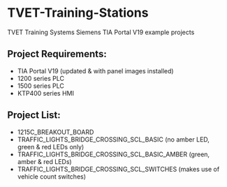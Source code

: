 # TVET-Training-Stations
TVET Training Systems Siemens TIA Portal V19 example projects

## Project Requirements:
- TIA Portal V19 (updated & with panel images installed)
- 1200 series PLC
- 1500 series PLC
- KTP400 series HMI

## Project List:
- 1215C_BREAKOUT_BOARD
- TRAFFIC_LIGHTS_BRIDGE_CROSSING_SCL_BASIC (no amber LED, green & red LEDs only)
- TRAFFIC_LIGHTS_BRIDGE_CROSSING_SCL_BASIC_AMBER (green, amber & red LEDs)
- TRAFFIC_LIGHTS_BRIDGE_CROSSING_SCL_SWITCHES (makes use of vehicle count switches)
